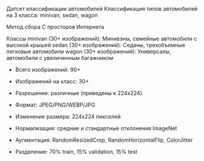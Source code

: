 Датсет классификации автомобилей
Классификация типов автомобилей на 3 класса: minivan, sedan, wagon

Метод сбора
С просторов Интернета

Классы
minivan (30+ изображений): Минивэны, семейные автомобили с высокой крышей
sedan (30+ изображений): Седаны, трехобъемные легковые автомобили
wagon (30+ изображений): Универсалы, автомобили с увеличенным багажником

- Всего изображений: 90+
- Изображений на класс: 30+
- Разрешение: различные (приведены к 224x224)
- Формат: JPEG/PNG/WEBP/JPG

- Изменение размера: 224x224 пикселей
- Нормализация: средние и стандартные отклонения ImageNet
- Аугментация: RandomResizedCrop, RandomHorizontalFlip, ColorJitter
- Разделение: 70% train, 15% validation, 15% test
